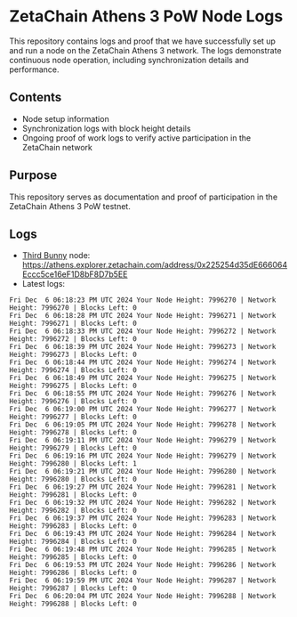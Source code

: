 # ZetaChain Athens 3 PoW Node Logs
This repository contains logs and proof that we have successfully set up and run a node on the ZetaChain Athens 3 network. The logs demonstrate continuous node operation, including synchronization details and performance.

## Contents
- Node setup information
- Synchronization logs with block height details
- Ongoing proof of work logs to verify active participation in the ZetaChain network

## Purpose
This repository serves as documentation and proof of participation in the ZetaChain Athens 3 PoW testnet.

## Logs

- [Third Bunny](https://thirdbunny.xyz/) node: https://athens.explorer.zetachain.com/address/0x225254d35dE666064Eccc5ce16eF1D8bF8D7b5EE
- Latest logs:
```
Fri Dec  6 06:18:23 PM UTC 2024 Your Node Height: 7996270 | Network Height: 7996270 | Blocks Left: 0
Fri Dec  6 06:18:28 PM UTC 2024 Your Node Height: 7996271 | Network Height: 7996271 | Blocks Left: 0
Fri Dec  6 06:18:33 PM UTC 2024 Your Node Height: 7996272 | Network Height: 7996272 | Blocks Left: 0
Fri Dec  6 06:18:39 PM UTC 2024 Your Node Height: 7996273 | Network Height: 7996273 | Blocks Left: 0
Fri Dec  6 06:18:44 PM UTC 2024 Your Node Height: 7996274 | Network Height: 7996274 | Blocks Left: 0
Fri Dec  6 06:18:49 PM UTC 2024 Your Node Height: 7996275 | Network Height: 7996275 | Blocks Left: 0
Fri Dec  6 06:18:55 PM UTC 2024 Your Node Height: 7996276 | Network Height: 7996276 | Blocks Left: 0
Fri Dec  6 06:19:00 PM UTC 2024 Your Node Height: 7996277 | Network Height: 7996277 | Blocks Left: 0
Fri Dec  6 06:19:05 PM UTC 2024 Your Node Height: 7996278 | Network Height: 7996278 | Blocks Left: 0
Fri Dec  6 06:19:11 PM UTC 2024 Your Node Height: 7996279 | Network Height: 7996279 | Blocks Left: 0
Fri Dec  6 06:19:16 PM UTC 2024 Your Node Height: 7996279 | Network Height: 7996280 | Blocks Left: 1
Fri Dec  6 06:19:21 PM UTC 2024 Your Node Height: 7996280 | Network Height: 7996280 | Blocks Left: 0
Fri Dec  6 06:19:27 PM UTC 2024 Your Node Height: 7996281 | Network Height: 7996281 | Blocks Left: 0
Fri Dec  6 06:19:32 PM UTC 2024 Your Node Height: 7996282 | Network Height: 7996282 | Blocks Left: 0
Fri Dec  6 06:19:37 PM UTC 2024 Your Node Height: 7996283 | Network Height: 7996283 | Blocks Left: 0
Fri Dec  6 06:19:43 PM UTC 2024 Your Node Height: 7996284 | Network Height: 7996284 | Blocks Left: 0
Fri Dec  6 06:19:48 PM UTC 2024 Your Node Height: 7996285 | Network Height: 7996285 | Blocks Left: 0
Fri Dec  6 06:19:53 PM UTC 2024 Your Node Height: 7996286 | Network Height: 7996286 | Blocks Left: 0
Fri Dec  6 06:19:59 PM UTC 2024 Your Node Height: 7996287 | Network Height: 7996287 | Blocks Left: 0
Fri Dec  6 06:20:04 PM UTC 2024 Your Node Height: 7996288 | Network Height: 7996288 | Blocks Left: 0
```
